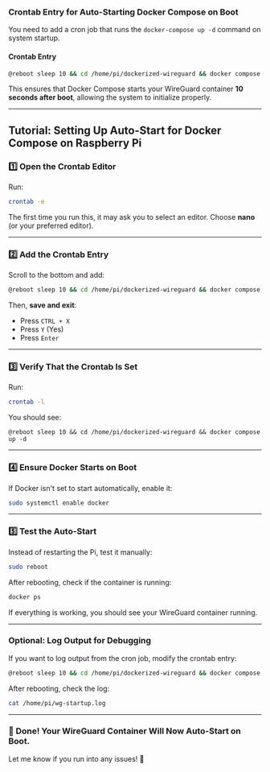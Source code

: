 ### **Crontab Entry for Auto-Starting Docker Compose on Boot**  
You need to add a cron job that runs the `docker-compose up -d` command on system startup.  

#### **Crontab Entry**
```bash
@reboot sleep 10 && cd /home/pi/dockerized-wireguard && docker compose up -d
```
This ensures that Docker Compose starts your WireGuard container **10 seconds after boot**, allowing the system to initialize properly.

---

## **Tutorial: Setting Up Auto-Start for Docker Compose on Raspberry Pi**

### **1️⃣ Open the Crontab Editor**
Run:
```bash
crontab -e
```
The first time you run this, it may ask you to select an editor. Choose **nano** (or your preferred editor).

---

### **2️⃣ Add the Crontab Entry**
Scroll to the bottom and add:
```bash
@reboot sleep 10 && cd /home/pi/dockerized-wireguard && docker compose up -d
```
Then, **save and exit**:  
- Press `CTRL + X`  
- Press `Y` (Yes)  
- Press `Enter`  

---

### **3️⃣ Verify That the Crontab Is Set**
Run:
```bash
crontab -l
```
You should see:
```
@reboot sleep 10 && cd /home/pi/dockerized-wireguard && docker compose up -d
```

---

### **4️⃣ Ensure Docker Starts on Boot**
If Docker isn't set to start automatically, enable it:
```bash
sudo systemctl enable docker
```

---

### **5️⃣ Test the Auto-Start**
Instead of restarting the Pi, test it manually:
```bash
sudo reboot
```
After rebooting, check if the container is running:
```bash
docker ps
```
If everything is working, you should see your WireGuard container running.

---

### **Optional: Log Output for Debugging**
If you want to log output from the cron job, modify the crontab entry:
```bash
@reboot sleep 10 && cd /home/pi/dockerized-wireguard && docker compose up -d >> /home/pi/wg-startup.log 2>&1
```
After rebooting, check the log:
```bash
cat /home/pi/wg-startup.log
```

---

### **🚀 Done! Your WireGuard Container Will Now Auto-Start on Boot.**  
Let me know if you run into any issues! 🚀